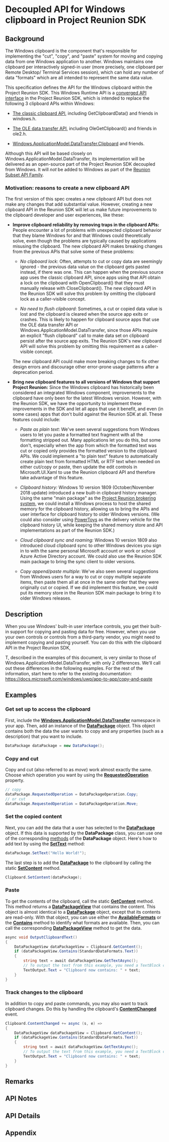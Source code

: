 # Decoupled API for Windows clipboard in Project Reunion SDK

## Background

The Windows clipboard is the component that's responsible for implementing
the "cut", "copy", and "paste" system for moving and copying data from one
Windows application to another. Windows maintains one clipboard per
interactively signed-in user (more precisely, one clipboard per Remote Desktop/
Terminal Services session), which can hold any number of data "formats"
which are all intended to represent the same data value.

This specification defines the API for the Windows clipboard within the
Project Reunion SDK. This Windows Runtime API is a [converged API interface](
  ../../docs/README.md#converged-apis) in the Project Reunion SDK,
which is intended to replace the following 3 clipboard APIs within Windows:

* [The classic clipboard API](https://docs.microsoft.com/windows/win32/dataxchg/clipboard),
  including GetClipboardData() and friends in windows.h.

* [The OLE data transfer API](https://docs.microsoft.com/windows/win32/com/data-transfer),
  including OleGetClipboard() and friends in ole2.h.

* [Windows.ApplicationModel.DataTransfer.Clipboard](https://docs.microsoft.com/windows/uwp/app-to-app/copy-and-paste)
  and friends.

Although this API will be based closely on Windows.ApplicationModel.DataTransfer,
its implementation will be delivered as an open-source part of the
Project Reunion SDK decoupled from Windows. It will _not_ be added to Windows
as part of the [Reunion Subset API Family](../../docs/README.md#subset-api-family).

### Motivation: reasons to create a new clipboard API

The first version of this spec creates a new clipboard API but does not
make any changes that add substantial value. However, creating a new
clipboard API in the Reunion SDK will let us make future improvements
to the clipboard developer and user experiences, like these:

* **Improve clipboard reliability by removing traps in the clipboard APIs:**
  People encounter a lot of problems with unexpected clipboard behavior that
  they blame Windows for and that Windows could theoretically solve, even
  though the problems are typically caused by applications misusing the
  clipboard. The new clipboard API makes breaking changes from the previous
  APIs that solve some of these problems:

  * _No clipboard lock_: Often, attempts to cut or copy data are seemingly
    ignored - the previous data value on the clipboard gets pasted instead,
    if there was one. This can happen when the previous source app uses the
    classic clipboard API, since apps using that API obtain a lock on the
    clipboard with OpenClipboard() that they must manually release with
    CloseClipboard(). The new clipboard API in the Reunion SDK will solve
    this problem by omitting the clipboard lock as a caller-visible concept.

  * _No need to flush clipboard_: Sometimes, a cut or copied data value is lost and the clipboard is cleared when the source app exits or crashes. This is likely to happen for clipboard source apps that use the OLE data transfer API or Windows.ApplicationModel.DataTransfer, since those APIs require an explicit "flush clipboard" call to make data set on clipboard persist after the source app exits. The Reunion SDK's new clipboard API will solve this problem by omitting this requirement as a caller-visible concept.

  The new clipboard API could make more breaking changes to fix other
  design errors and discourage other error-prone usage patterns
  after a deprecation period.

* **Bring new clipboard features to all versions of Windows that support
  Project Reunion:**
  Since the Windows clipboard has historically been considered an integrated
  Windows component, improvements to the clipboard have only been for the
  latest Windows version. However, with the Reunion SDK, we have the
  opportunity to implement these improvements in the SDK and let all
  apps that use it benefit, and even (in some cases) apps that don't
  build against the Reunion SDK at all.
  These features could include:

  * _Paste as plain text_: We've seen several suggestions from
    Windows users to let you paste a formatted text fragment with all the
    formatting stripped out. Many applications let you do this, but some
    don't, especially when the app from which the formatted text was cut
    or copied only provides the formatted version to the clipboard APIs.
    We could implement a "to plain text" feature to automatically create
    plain text from formatted HTML or RTF text when needed on either cut/copy
    or paste, then update the edit controls in Microsoft.UI.Xaml
    to use the Reunion clipboard API and therefore take advantage of
    this feature.

  * _Clipboard history:_ Windows 10 version 1809 (October/November 2018 update)
    introduced a new built-in clipboard history manager. Using the same "main
    package" as the [Project Reunion brokering system](
    ../../docs/README.md#brokering), we could install a Windows process
    to host the shared memory for the clipboard history, allowing us
    to bring the APIs and user interface
    for clipboard history to older Windows versions.
    (We could also consider using [PowerToys](
      https://github.com/microsoft/PowerToys) as the delivery vehicle
    for the clipboard history UI, while keeping the shared memory store
    and API implementations as part of the Reunion SDK.)
  
  * _Cloud clipboard sync and roaming:_ Windows 10 version 1809 also
    introduced cloud clipboard sync to other Windows devices you sign in to
    with the same personal Microsoft account or work or school Azure
    Active Directory account. We could also use the Reunion SDK main package
    to bring the sync client to older versions.
  
  * _Copy append/paste multiple_: We've also seen several suggestions from
    Windows users for a way to cut or copy multiple separate items,
    then paste them all at once in the same order that they were
    originally cut or copied. If we did implement this feature,
    we could put its memory store in the Reunion SDK main package
    to bring it to older Windows releases.

## Description

When you use Windows' built-in user interface controls, you get their built-in support for copying and pasting data for free. However, when you use your own controls or controls from a third-party vendor, you might need to implement copying and pasting yourself. You can do this with the clipboard API in the Project Reunion SDK, 

T, described in the examples of this document, is very similar to those of Windows.ApplicationModel.DataTransfer, with only 2 differences. We'll call out these differences in the following examples. For the rest of the information, start here to refer to the existing documentation: https://docs.microsoft.com/windows/uwp/app-to-app/copy-and-paste

## Examples

### Get set up to access the clipboard

First, include the [**Windows.ApplicationModel.DataTransfer**](https://docs.microsoft.com/uwp/api/Windows.ApplicationModel.DataTransfer) namespace in your app. Then, add an instance of the [**DataPackage**](https://docs.microsoft.com/uwp/api/Windows.ApplicationModel.DataTransfer.DataPackage) object. This object contains both the data the user wants to copy and any properties (such as a description) that you want to include.

```csharp
DataPackage dataPackage = new DataPackage();
```

### Copy and cut

Copy and cut (also referred to as *move*) work almost exactly the same. Choose which operation you want by using the [**RequestedOperation**](https://docs.microsoft.com/uwp/api/windows.applicationmodel.datatransfer.datapackage.requestedoperation) property.

```csharp
// copy
dataPackage.RequestedOperation = DataPackageOperation.Copy;
// or cut
dataPackage.RequestedOperation = DataPackageOperation.Move;
```

### Set the copied content

Next, you can add the data that a user has selected to the [**DataPackage**](https://docs.microsoft.com/uwp/api/Windows.ApplicationModel.DataTransfer.DataPackage) object. If this data is supported by the **DataPackage** class, you can use one of the corresponding [methods](https://docs.microsoft.com/uwp/api/windows.applicationmodel.datatransfer.datapackage#methods) of the **DataPackage** object. Here's how to add text by using the [**SetText**](https://docs.microsoft.com/uwp/api/windows.applicationmodel.datatransfer.datapackage.settext) method:

```csharp
dataPackage.SetText("Hello World!");
```

The last step is to add the [**DataPackage**](https://docs.microsoft.com/uwp/api/Windows.ApplicationModel.DataTransfer.DataPackage) to the clipboard by calling the static [**SetContent**](https://docs.microsoft.com/uwp/api/windows.applicationmodel.datatransfer.clipboard.setcontent) method.

```csharp
Clipboard.SetContent(dataPackage);
```

### Paste

To get the contents of the clipboard, call the static [**GetContent**](https://docs.microsoft.com/uwp/api/windows.applicationmodel.datatransfer.clipboard.getcontent) method. This method returns a [**DataPackageView**](https://docs.microsoft.com/uwp/api/Windows.ApplicationModel.DataTransfer.DataPackageView) that contains the content. This object is almost identical to a [**DataPackage**](https://docs.microsoft.com/uwp/api/Windows.ApplicationModel.DataTransfer.DataPackage) object, except that its contents are read-only. With that object, you can use either the [**AvailableFormats**](https://docs.microsoft.com/uwp/api/windows.applicationmodel.datatransfer.datapackageview.availableformats) or the [**Contains**](https://docs.microsoft.com/uwp/api/windows.applicationmodel.datatransfer.datapackageview.contains) method to identify what formats are available. Then, you can call the corresponding [**DataPackageView**](https://docs.microsoft.com/uwp/api/Windows.ApplicationModel.DataTransfer.DataPackageView) method to get the data.

```csharp
async void OutputClipboardText()
{
    DataPackageView dataPackageView = Clipboard.GetContent();
    if (dataPackageView.Contains(StandardDataFormats.Text))
    {
        string text = await dataPackageView.GetTextAsync();
        // To output the text from this example, you need a TextBlock control
        TextOutput.Text = "Clipboard now contains: " + text;
    }
}
```

### Track changes to the clipboard

In addition to copy and paste commands, you may also want to track clipboard changes. Do this by handling the clipboard's [**ContentChanged**](https://docs.microsoft.com/uwp/api/windows.applicationmodel.datatransfer.clipboard.contentchanged) event.

```csharp
Clipboard.ContentChanged += async (s, e) => 
{
    DataPackageView dataPackageView = Clipboard.GetContent();
    if (dataPackageView.Contains(StandardDataFormats.Text))
    {
        string text = await dataPackageView.GetTextAsync();
        // To output the text from this example, you need a TextBlock control
        TextOutput.Text = "Clipboard now contains: " + text;
    }
}
```

## Remarks

<!-- TEMPLATE
    Explanation and guidance that doesn't fit into the Examples section.
    APIs should only throw exceptions in exceptional conditions; basically,
    only when there's a bug in the caller, such as argument exception.  But if for some
    reason it's necessary for a caller to catch an exception from an API, call that
    out with an explanation either here or in the Examples
-->

## API Notes

<!-- TEMPLATE
    Option 1: Give a one or two line description of each API (type and member),
        or at least the ones that aren't obvious from their name. These
        descriptions are what show up in IntelliSense. For properties, specify
        the default value of the property if it isn't the type's default (for
        example an int-typed property that doesn't default to zero.) 
        
    Option 2: Put these descriptions in the below API Details section,
        with a "///" comment above the member or type. 
-->

## API Details

<!-- TEMPLATE
    The exact API, in MIDL3 format (https://docs.microsoft.com/en-us/uwp/midl-3/)
    when possible, or in C# if starting with an API sketch.  GitHub's markdown
    syntax formatter does not (yet) know about MIDL3, so use ```c# instead even
    when writing MIDL3.
    Example:
    ```c# (but really MIDL3)
    namespace Microsoft.AppModel
    {
        /// Represents a package on the host system. See Windows.ApplicationModel.Package for more details
        runtimeclass Package
        {
            /// Returns the current package, or null if the current process is not packaged
            static Package Current { get; };
            /// Returns the package from the system store with this full name or null if not found
            static Package GetFromFullName(String fullName);
            /// Returns packages in the given family, by name
            static Package[] FindByFamilyName(String familyName);
        }
    }
    ```
-->

## Appendix

<!-- TEMPLATE
    Anything else that you want to write down for posterity, but
    that isn't necessary to understand the purpose and usage of the API.
    For example, implementation details.
    
-->
